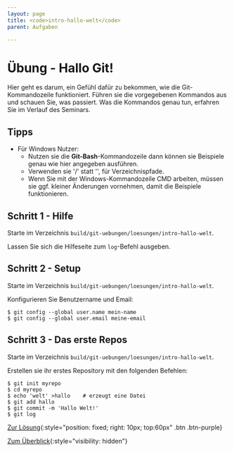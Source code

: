 ```yaml
---
layout: page
title: <code>intro-hallo-welt</code>
parent: Aufgaben

---
```

# Übung - Hallo Git!

Hier geht es darum, ein Gefühl dafür zu bekommen,
wie die Git-Kommandozeile funktioniert.
Führen sie die vorgegebenen Kommandos aus und schauen Sie,
was passiert.
Was die Kommandos genau tun, erfahren Sie im Verlauf des Seminars.

## Tipps

* Für Windows Nutzer:
  - Nutzen sie die **Git-Bash**-Kommandozeile dann können sie Beispiele
    genau wie hier angegeben ausführen.
  - Verwenden sie '/' statt '\', für Verzeichnispfade.
  - Wenn Sie mit der Windows-Kommandozeile CMD arbeiten,
    müssen sie ggf. kleiner Änderungen vornehmen,
    damit die Beispiele funktionieren.


<!--UEB-Hallo Git!--><h2>Schritt 1 - Hilfe</h2>

Starte im Verzeichnis `build/git-uebungen/loesungen/intro-hallo-welt`.

Lassen Sie sich die Hilfeseite zum `log`-Befehl ausgeben.

<!--UEB-Hallo Git!--><h2>Schritt 2 - Setup</h2>

Starte im Verzeichnis `build/git-uebungen/loesungen/intro-hallo-welt`.

Konfigurieren Sie Benutzername und Email:

    $ git config --global user.name mein-name
    $ git config --global user.email meine-email

<!--UEB-Hallo Git!--><h2>Schritt 3 - Das erste Repos</h2>

Starte im Verzeichnis `build/git-uebungen/loesungen/intro-hallo-welt`.

Erstellen sie ihr erstes Repository mit den folgenden Befehlen:

    $ git init myrepo
    $ cd myrepo
    $ echo 'welt' >hallo    # erzeugt eine Datei
    $ git add hallo
    $ git commit -m 'Hallo Welt!'
    $ git log

[Zur Lösung](loesung-intro-hallo-welt.html){:style="position: fixed; right: 10px; top:60px" .btn .btn-purple}

[Zum Überblick](../../ueberblick.html){:style="visibility: hidden"}

